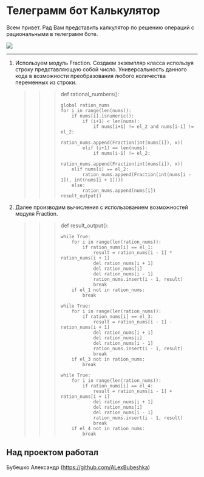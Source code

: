  Телеграмм бот Калькулятор 
==============
Всем привет. Рад Вам представить калкулятор по решению операций с рациональными в телеграмм боте. 

<a href="https://files.fm/f/yvyp2s8y9"><img src="https://files.fm/thumb_show.php?i=yvyp2s8y9"></a>

----------------------------------------------------------
1. Используем модуль Fraction. Создаем экземпляр класса используя строку представляющую собой число.
   Универсальность данного кода в возможности преобразования любого количества переменных из строки.
    >>> def rational_numbers():
    >>> 
    >>>     global ration_nums
    >>>     for i in range(len(nums)):
    >>>         if nums[i].isnumeric():
    >>>             if (i+1) < len(nums):
    >>>                 if nums[i+1] != el_2 and nums[i-1] != el_2:
    >>>                     ration_nums.append(Fraction(int(nums[i]), x))
    >>>             elif (i+1) == len(nums):
    >>>                 if nums[i-1] != el_2:
    >>>                     ration_nums.append(Fraction(int(nums[i]), x))
    >>>         elif nums[i] == el_2:
    >>>             ration_nums.append(Fraction(int(nums[i - 1]), int(nums[i + 1])))
    >>>         else:
    >>>             ration_nums.append(nums[i])
    >>>     result_output()

2. Далее производим вычисления с использованием возможностей модуля Fraction.

    >>> def result_output():
    >>> 
    >>>     while True:
    >>>         for i in range(len(ration_nums)):
    >>>             if ration_nums[i] == el_1:
    >>>                 result = ration_nums[i - 1] * ration_nums[i + 1]
    >>>                 del ration_nums[i + 1]
    >>>                 del ration_nums[i]
    >>>                 del ration_nums[i - 1]
    >>>                 ration_nums.insert(i - 1, result)
    >>>                 break
    >>>         if el_1 not in ration_nums:
    >>>             break
    >>> 
    >>>     while True:
    >>>         for i in range(len(ration_nums)):
    >>>             if ration_nums[i] == el_3:
    >>>                 result = ration_nums[i - 1] - ration_nums[i + 1]
    >>>                 del ration_nums[i + 1]
    >>>                 del ration_nums[i]
    >>>                 del ration_nums[i - 1]
    >>>                 ration_nums.insert(i - 1, result)
    >>>                 break
    >>>         if el_3 not in ration_nums:
    >>>             break
    >>> 
    >>>     while True:
    >>>         for i in range(len(ration_nums)):
    >>>             if ration_nums[i] == el_4:
    >>>                 result = ration_nums[i - 1] + ration_nums[i + 1]
    >>>                 del ration_nums[i + 1]
    >>>                 del ration_nums[i]
    >>>                 del ration_nums[i - 1]
    >>>                 ration_nums.insert(i - 1, result)
    >>>                 break
    >>>         if el_4 not in ration_nums:
    >>>             break


Над проектом работал
---------------------------------------
Бубешко Александр (https://github.com/ALexBubeshka)

